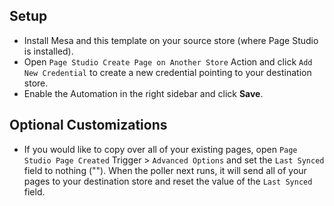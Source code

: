 ## Setup

- Install Mesa and this template on your source store (where Page Studio is installed).
- Open `Page Studio Create Page on Another Store` Action and click `Add New Credential` to create a new credential pointing to your destination store.
- Enable the Automation in the right sidebar and click **Save**.

## Optional Customizations

- If you would like to copy over all of your existing pages, open `Page Studio Page Created` Trigger > `Advanced Options` and set the `Last Synced` field to nothing ("").  When the poller next runs, it will send all of your pages to your destination store and reset the value of the `Last Synced` field.
